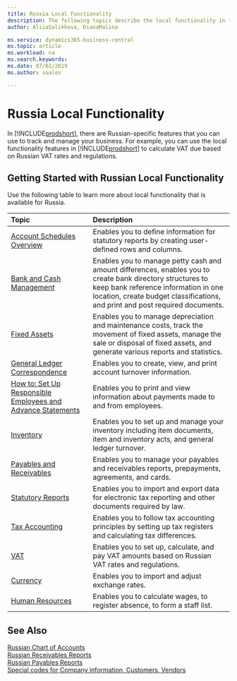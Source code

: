 ```yaml
---
title: Russia Local Functionality
description: The following topics describe the local functionality in the Russian version of [!INCLUDE[prodshort](../../includes/prodshort.md)].
author: AliiaSalikhova, DianaMalina

ms.service: dynamics365-business-central
ms.topic: article
ms.workload: na
ms.search.keywords:
ms.date: 07/02/2019
ms.author: soalex

---
```

# Russia Local Functionality

In [!INCLUDE[prodshort](../../includes/prodshort.md)], there are Russian-specific features that you can use to track and manage your business. For example, you can use the local functionality features in [!INCLUDE[prodshort](../../includes/prodshort.md)] to calculate VAT due based on Russian VAT rates and regulations.

## Getting Started with Russian Local Functionality

Use the following table to learn more about local functionality that is available for Russia.

| Topic                                                        | Description                                                  |
| :----------------------------------------------------------- | :----------------------------------------------------------- |
| [Account Schedules Overview](account-schedules-overview.md) | Enables you to define information for statutory reports by creating user-defined rows and columns. |
| [Bank and Cash Management](bank-and-cash-management.md) | Enables you to manage petty cash and amount differences, enables you to create bank directory structures to keep bank reference information in one location, create budget classifications, and print and post required documents. |
| [Fixed Assets](fixed-assets.md) | Enables you to manage depreciation and maintenance costs, track the movement of fixed assets, manage the sale or disposal of fixed assets, and generate various reports and statistics. |
| [General Ledger Correspondence](general-ledger-correspondence.md) | Enables you to create, view, and print account turnover information. |
| [How to: Set Up Responsible Employees and Advance Statements](How-to-Set-Up-Responsible-Employees-and-Advance-Statements.md) | Enables you to print and view information about payments made to and from employees. |
| [Inventory](Inventory.md)                                                | Enables you to set up and manage your inventory including item documents, item and inventory acts, and general ledger turnover. |
| [Payables and Receivables](Payables-and-Receivables.md)                                 | Enables you to manage your payables and receivables reports, prepayments, agreements, and cards. |
| [Statutory Reports](Statutory-Reports.md)                                        | Enables you to import and export data for electronic tax reporting and other documents required by law. |
| [Tax Accounting](Tax-Accounting.md)                                           | Enables you to follow tax accounting principles by setting up tax registers and calculating tax differences. |
| [VAT](VAT.md)                                                      | Enables you to set up, calculate, and pay VAT amounts based on Russian VAT rates and regulations. |
| [Сurrency](Currency-information-Import-currency-rates.md)| Enables you to import and adjust exchange rates.|
|[Human Resources](Human-Resources.md)|Enables you to calculate wages, to register absence, to form a staff list.|

## See Also

[Russian Chart of Accounts](Russian-Chart-of-Accounts.md)  
[Russian Receivables Reports](Russian-Receivables-Reports.md)  
[Russian Payables Reports](Russian-Payables-Reports.md)  
[Special codes for Company information, Customers, Vendors](Special-codes-for-Company-information-Customers-Vendors.md)  
